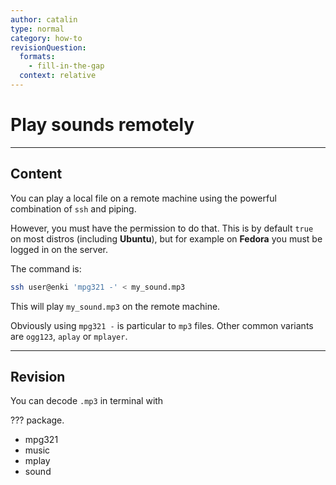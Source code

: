 ```yaml
---
author: catalin
type: normal
category: how-to
revisionQuestion:
  formats:
    - fill-in-the-gap
  context: relative
---
```


# Play sounds remotely


---

## Content

You can play a local file on a remote machine using the powerful combination of `ssh` and piping.

However, you must have the permission to do that. This is by default `true` on most distros (including **Ubuntu**), but for example on **Fedora** you must be logged in on the server.

The command is:

```bash
ssh user@enki 'mpg321 -' < my_sound.mp3
```

This will play `my_sound.mp3` on the remote machine. 

Obviously using `mpg321 -` is particular to `mp3` files. Other common variants are `ogg123`, `aplay` or `mplayer`.


---

## Revision

You can decode `.mp3` in terminal with

??? package.

- mpg321
- music
- mplay
- sound
